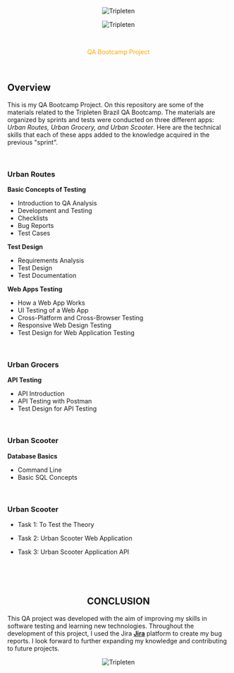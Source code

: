 <div align="center">

![Tripleten](https://uspto.report/TM/98041965/mark)


![Tripleten](https://media.licdn.com/dms/image/D5612AQFoqE2L_kJhjA/article-cover_image-shrink_720_1280/0/1713380963874?e=2147483647&v=beta&t=tYud7Djt_oalBXejysxB5CCWCrVXI1rn6ZZ_Jr0Putc)


</div>

&nbsp;
<div align="center">

 <span style="color:orange"> QA Bootcamp Project 
</span>


</div>

&nbsp;

## Overview
This is my  QA Bootcamp Project. On this repository are some of the materials related to the Tripleten Brazil QA Bootcamp. The materials are organized by sprints and tests were conducted on three different apps: *Urban Routes, Urban Grocery, and Urban Scooter*.
Here are the technical skills that each of these apps added to the knowledge acquired in the previous "sprint".



&nbsp;


### Urban Routes
**Basic Concepts of Testing**
- Introduction to QA Analysis
- Development and Testing
- Checklists
- Bug Reports
- Test Cases

**Test Design**
- Requirements Analysis
- Test Design
- Test Documentation

**Web Apps Testing**
- How a Web App Works
- UI Testing of a Web App
- Cross-Platform and Cross-Browser Testing
- Responsive Web Design Testing
- Test Design for Web Application Testing
  
&nbsp;
### Urban Grocers
**API Testing**
- API Introduction
- API Testing with Postman
- Test Design for API Testing
  
&nbsp;
### Urban Scooter
**Database Basics**
- Command Line
- Basic SQL Concepts
  
&nbsp;
### Urban Scooter
- Task 1: To Test the Theory
- Task 2: Urban Scooter Web Application
- Task 3: Urban Scooter Application API

  &nbsp;


<div align="center">


  &nbsp;

## **CONCLUSION**

</div>



This QA project was developed with the aim of improving my skills in software testing and learning new technologies. Throughout the development of this project, I used the Jira **[Jira](https://angela-ribeiro.atlassian.net/jira/projects?selectedProjectType=software)** platform to create my bug reports. I look forward to further expanding my knowledge and contributing to future projects. 

<div align="center">

![Tripleten](https://d1h6w5f3g2yoyh.cloudfront.net/usa-main/tild6163-3230-4561-b034-623337663330__qa.png.webp)

</div>
